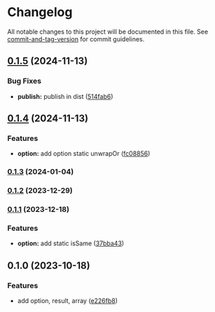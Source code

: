 # Changelog

All notable changes to this project will be documented in this file. See [commit-and-tag-version](https://github.com/absolute-version/commit-and-tag-version) for commit guidelines.

## [0.1.5](https://github.com/wopjs/tsur/compare/v0.1.4...v0.1.5) (2024-11-13)


### Bug Fixes

* **publish:** publish in dist ([514fab6](https://github.com/wopjs/tsur/commit/514fab6fe3c77b5f3751c85c646b6b48b0246ea2))

## [0.1.4](https://github.com/wopjs/tsur/compare/v0.1.3...v0.1.4) (2024-11-13)


### Features

* **option:** add option static unwrapOr ([fc08856](https://github.com/wopjs/tsur/commit/fc088568beb892807e4996b1d8531a8e3ca34fae))

### [0.1.3](https://github.com/wopjs/tsur/compare/v0.1.2...v0.1.3) (2024-01-04)

### [0.1.2](https://github.com/wopjs/tsur/compare/v0.1.1...v0.1.2) (2023-12-29)

### [0.1.1](https://github.com/wopjs/tsur/compare/v0.1.0...v0.1.1) (2023-12-18)


### Features

* **option:** add static isSame ([37bba43](https://github.com/wopjs/tsur/commit/37bba43712cd7ccb2d378dec350681fba17d8f7e))

## 0.1.0 (2023-10-18)


### Features

* add option, result, array ([e226fb8](https://github.com/wopjs/tsur/commit/e226fb800695a2a286f81b0afb990ba7b6cfda64))
